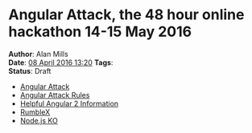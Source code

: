 Angular Attack, the 48 hour online hackathon 14-15 May 2016
===========================================================
**Author**: Alan Mills  
**Date**: [08 April 2016 13:20](/blog/history/2016-04.md)
**Tags**:   
**Status**: Draft

* [Angular Attack](https://www.angularattack.com)
* [Angular Attack Rules](https://www.angularattack.com/rules)
* [Helpful Angular 2 Information](https://www.angularattack.com/blog/angular2-tutorials)
* [RumbleX](https://www.rumblex.com)
* [Node.js KO](http://www.nodeknockout.com)
